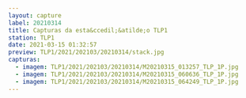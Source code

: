 ```yaml
---
layout: capture
label: 20210314
title: Capturas da esta&ccedil;&atilde;o TLP1
station: TLP1
date: 2021-03-15 01:32:57
preview: TLP1/2021/202103/20210314/stack.jpg
capturas:
  - imagem: TLP1/2021/202103/20210314/M20210315_013257_TLP_1P.jpg
  - imagem: TLP1/2021/202103/20210314/M20210315_060636_TLP_1P.jpg
  - imagem: TLP1/2021/202103/20210314/M20210315_064249_TLP_1P.jpg
---
```

